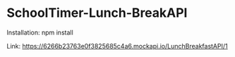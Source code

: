 # SchoolTimer-Lunch-BreakAPI

Installation: npm install

Link: https://6266b23763e0f3825685c4a6.mockapi.io/LunchBreakfastAPI/1
